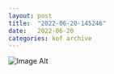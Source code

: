 ```yaml
---
layout:	post
title:	"2022-06-20-145246"
date:	2022-06-20
categories:	kof archive
---
```


![Image Alt](https://k0f.github.io/assets/2022-06-20-145246.jpg)
